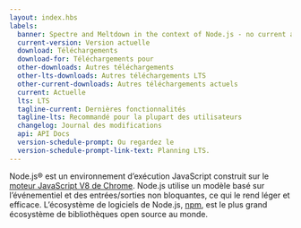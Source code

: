 ```yaml
---
layout: index.hbs
labels:
  banner: Spectre and Meltdown in the context of Node.js - no current action required.
  current-version: Version actuelle
  download: Téléchargements
  download-for: Téléchargements pour
  other-downloads: Autres téléchargements
  other-lts-downloads: Autres téléchargements LTS
  other-current-downloads: Autres téléchargements actuels
  current: Actuelle
  lts: LTS
  tagline-current: Dernières fonctionnalités
  tagline-lts: Recommandé pour la plupart des utilisateurs
  changelog: Journal des modifications
  api: API Docs
  version-schedule-prompt: Ou regardez le
  version-schedule-prompt-link-text: Planning LTS.
---
```


Node.js® est un environnement d’exécution JavaScript construit sur le [moteur JavaScript V8 de Chrome](https://developers.google.com/v8/).
Node.js utilise un modèle basé sur l’événementiel et des entrées/sorties non bloquantes, ce qui le rend léger et efficace. L’écosystème de logiciels de Node.js, [npm](https://www.npmjs.com/), est le plus grand écosystème de bibliothèques open source au monde.
